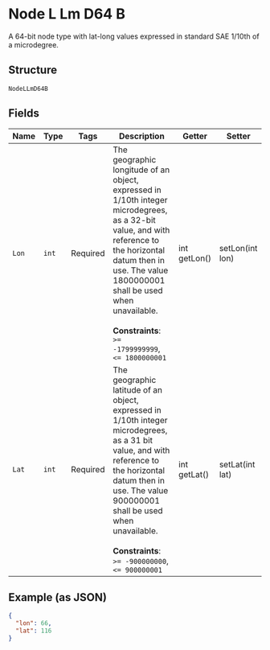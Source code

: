 
# Node L Lm D64 B

A 64-bit node type with lat-long values expressed in standard SAE 1/10th of a microdegree.

## Structure

`NodeLLmD64B`

## Fields

| Name | Type | Tags | Description | Getter | Setter |
|  --- | --- | --- | --- | --- | --- |
| `Lon` | `int` | Required | The geographic longitude of an object, expressed in 1/10th integer microdegrees, as a 32-bit value, and with reference to the horizontal datum then in use. The value 1800000001 shall be used when unavailable.<br><br>**Constraints**: `>= -1799999999`, `<= 1800000001` | int getLon() | setLon(int lon) |
| `Lat` | `int` | Required | The geographic latitude of an object, expressed in 1/10th integer microdegrees, as a 31 bit value, and with reference to the horizontal datum then in use. The value 900000001 shall be used when unavailable.<br><br>**Constraints**: `>= -900000000`, `<= 900000001` | int getLat() | setLat(int lat) |

## Example (as JSON)

```json
{
  "lon": 66,
  "lat": 116
}
```

